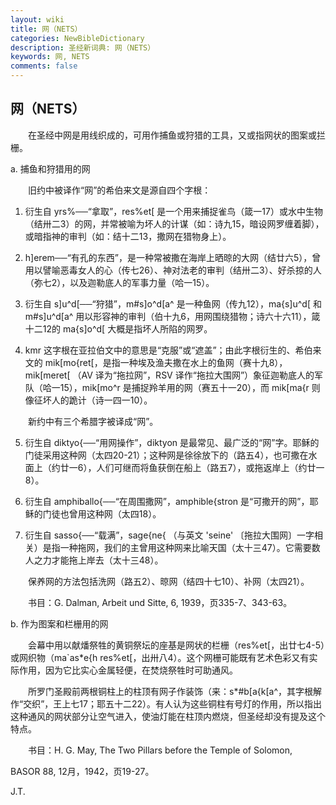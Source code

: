 ```yaml
---
layout: wiki
title: 网（NETS）
categories: NewBibleDictionary
description: 圣经新词典: 网（NETS）
keywords: 网, NETS
comments: false
---
```


## 网（NETS）

　　在圣经中网是用线织成的，可用作捕鱼或狩猎的工具，又或指网状的图案或拦栅。

a. 捕鱼和狩猎用的网

　　旧约中被译作“网”的希伯来文是源自四个字根：

1. 衍生自 yrs%──“拿取”，res%et[ 是一个用来捕捉雀鸟（箴一17）或水中生物（结卅二3）的网，并常被喻为坏人的计谋（如：诗九15，暗设网罗缠着脚），或暗指神的审判（如：结十二13，撒网在猎物身上）。

2. h]erem──“有孔的东西”，是一种常被撒在海岸上晒晾的大网（结廿六5），曾用以譬喻恶毒女人的心（传七26）、神对法老的审判（结卅二3）、好杀掠的人（弥七2），以及迦勒底人的军事力量（哈一15）。

3. 衍生自 s]u^d[──“狩猎”，m#s]o^d[a^ 是一种鱼网（传九12），ma{s]u^d[ 和 m#s]u^d[a^ 用以形容神的审判（伯十九6，用网围绕猎物；诗六十六11），箴十二12的 ma{s]o^d[ 大概是指坏人所陷的网罗。

4. kmr 这字根在亚拉伯文中的意思是“克服”或“遮盖”；由此字根衍生的、希伯来文的 mik[mo{ret[，是指一种埃及渔夫撒在水上的鱼网（赛十九8），mik[meret[ （AV 译为“拖拉网”，RSV 译作“拖拉大围网”）象征迦勒底人的军队（哈一15），mik[mo^r 是捕捉羚羊用的网（赛五十一20），而 mik[ma{r 则像征坏人的跪计（诗一四一10）。

　　新约中有三个希腊字被译成“网”。

5. 衍生自 diktyo{──“用网操作”，diktyon 是最常见、最广泛的“网”字。耶稣的门徒采用这种网（太四20-21）；这种网是徐徐放下的（路五4），也可撒在水面上（约廿一6），人们可继而将鱼获倒在船上（路五7），或拖返岸上（约廿一8）。

6. 衍生自 amphiballo{──“在周围撒网”，amphible{stron 是“可撒开的网”，耶稣的门徒也曾用这种网（太四18）。

7. 衍生自 sasso{──“载满”，sage{ne{ （与英文 'seine' 〔拖拉大围网〕一字相关）是指一种拖网，我们的主曾用这种网来比喻天国（太十三47）。它需要数人之力才能拖上岸去（太十三48）。

　　保养网的方法包括洗网（路五2）、晾网（结四十七10）、补网（太四21）。

　　书目：G. Dalman, Arbeit und Sitte, 6, 1939，页335-7、343-63。

b. 作为图案和栏栅用的网

　　会幕中用以献燔祭牲的黄铜祭坛的座基是网状的栏栅（res%et[，出廿七4-5）或网织物（ma`as*e{h res%et[，出卅八4）。这个网栅可能既有艺术色彩又有实际作用，因为它比实心金属轻便，在焚烧祭牲时可助通风。

　　所罗门圣殿前两根铜柱上的柱顶有网子作装饰（来：s*#b[a{k[a^，其字根解作“交织”，王上七17；耶五十二22）。有人认为这些铜柱有号灯的作用，所以指出这种通风的网状部分让空气进入，使油灯能在柱顶内燃烧，但圣经却没有提及这个特点。

　　书目：H. G. May, The Two Pillars before the Temple of Solomon,

BASOR 88, 12月，1942，页19-27。

J.T.








